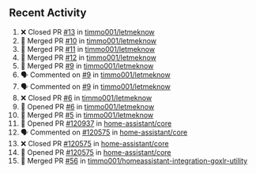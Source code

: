 ## Recent Activity

<!--START_SECTION:activity-->
1. ❌ Closed PR [#13](https://github.com/timmo001/letmeknow/pull/13) in [timmo001/letmeknow](https://github.com/timmo001/letmeknow)
2. 🎉 Merged PR [#10](https://github.com/timmo001/letmeknow/pull/10) in [timmo001/letmeknow](https://github.com/timmo001/letmeknow)
3. 🎉 Merged PR [#11](https://github.com/timmo001/letmeknow/pull/11) in [timmo001/letmeknow](https://github.com/timmo001/letmeknow)
4. 🎉 Merged PR [#12](https://github.com/timmo001/letmeknow/pull/12) in [timmo001/letmeknow](https://github.com/timmo001/letmeknow)
5. 🎉 Merged PR [#9](https://github.com/timmo001/letmeknow/pull/9) in [timmo001/letmeknow](https://github.com/timmo001/letmeknow)
6. 🗣 Commented on [#9](https://github.com/timmo001/letmeknow/issues/9) in [timmo001/letmeknow](https://github.com/timmo001/letmeknow)
7. 🗣 Commented on [#9](https://github.com/timmo001/letmeknow/issues/9) in [timmo001/letmeknow](https://github.com/timmo001/letmeknow)
8. ❌ Closed PR [#6](https://github.com/timmo001/letmeknow/pull/6) in [timmo001/letmeknow](https://github.com/timmo001/letmeknow)
9. 💪 Opened PR [#6](https://github.com/timmo001/letmeknow/pull/6) in [timmo001/letmeknow](https://github.com/timmo001/letmeknow)
10. 🎉 Merged PR [#5](https://github.com/timmo001/letmeknow/pull/5) in [timmo001/letmeknow](https://github.com/timmo001/letmeknow)
11. 💪 Opened PR [#120937](https://github.com/home-assistant/core/pull/120937) in [home-assistant/core](https://github.com/home-assistant/core)
12. 🗣 Commented on [#120575](https://github.com/home-assistant/core/issues/120575) in [home-assistant/core](https://github.com/home-assistant/core)
13. ❌ Closed PR [#120575](https://github.com/home-assistant/core/pull/120575) in [home-assistant/core](https://github.com/home-assistant/core)
14. 💪 Opened PR [#120575](https://github.com/home-assistant/core/pull/120575) in [home-assistant/core](https://github.com/home-assistant/core)
15. 🎉 Merged PR [#56](https://github.com/timmo001/homeassistant-integration-goxlr-utility/pull/56) in [timmo001/homeassistant-integration-goxlr-utility](https://github.com/timmo001/homeassistant-integration-goxlr-utility)
<!--END_SECTION:activity-->
